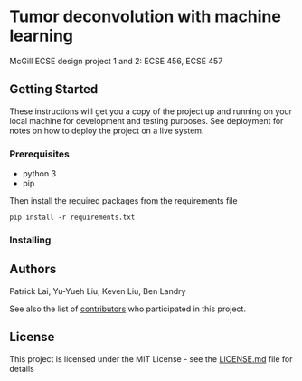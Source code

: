 # Tumor deconvolution with machine learning

McGill ECSE design project 1 and 2: ECSE 456, ECSE 457

## Getting Started

These instructions will get you a copy of the project up and running on your local machine for development and testing purposes. See deployment for notes on how to deploy the project on a live system.

### Prerequisites

* python 3
* pip

Then install the required packages from the requirements file
```
pip install -r requirements.txt
```

### Installing



## Authors
Patrick Lai, Yu-Yueh Liu, Keven Liu, Ben Landry

See also the list of [contributors](https://github.com/your/project/contributors) who participated in this project.

## License

This project is licensed under the MIT License - see the [LICENSE.md](LICENSE.md) file for details

